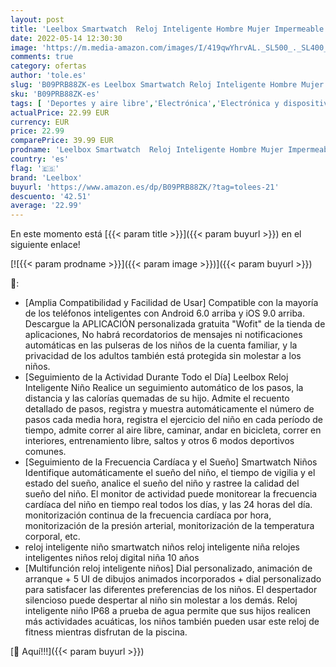 ```yaml
---
layout: post
title: 'Leelbox Smartwatch  Reloj Inteligente Hombre Mujer Impermeable IP68  1.69" Pantalla con Oxímetro  SpO2   Pulsómetro  Monitor de Sueño Podómetro Pulsera de Actividad Inteligente para Android iOS'
date: 2022-05-14 12:30:30
image: 'https://m.media-amazon.com/images/I/419qwYhrvAL._SL500_._SL400_.jpg'
comments: true
category: ofertas
author: 'tole.es'
slug: 'B09PRB88ZK-es Leelbox Smartwatch Reloj Inteligente Hombre Mujer...'
sku: 'B09PRB88ZK-es'
tags: [ 'Deportes y aire libre','Electrónica','Electrónica y dispositivos para el deporte','Monitores de actividad','Smartwatches','Tecnología para vestir','android','leelbox','🇪🇸', ]
actualPrice: 22.99 EUR
currency: EUR
price: 22.99
comparePrice: 39.99 EUR
prodname: 'Leelbox Smartwatch  Reloj Inteligente Hombre Mujer Impermeable IP68  1.69" Pantalla con Oxímetro  SpO2   Pulsómetro  Monitor de Sueño Podómetro Pulsera de Actividad Inteligente para Android iOS'
country: 'es'
flag: '🇪🇸'
brand: 'Leelbox'
buyurl: 'https://www.amazon.es/dp/B09PRB88ZK/?tag=tolees-21'
descuento: '42.51'
average: '22.99'
---
```


En este momento está [{{< param title >}}]({{< param buyurl >}}) en el siguiente enlace!

[![{{< param prodname >}}]({{< param image >}})]({{< param buyurl >}})

🔎:

- [Amplia Compatibilidad y Facilidad de Usar] Compatible con la mayoría de los teléfonos inteligentes con Android 6.0 arriba y iOS 9.0 arriba. Descargue la APLICACIÓN personalizada gratuita "Wofit" de la tienda de aplicaciones, No habrá recordatorios de mensajes ni notificaciones automáticas en las pulseras de los niños de la cuenta familiar, y la privacidad de los adultos también está protegida sin molestar a los niños.
- [Seguimiento de la Actividad Durante Todo el Día] Leelbox Reloj Inteligente Niño Realice un seguimiento automático de los pasos, la distancia y las calorías quemadas de su hijo. Admite el recuento detallado de pasos, registra y muestra automáticamente el número de pasos cada media hora, registra el ejercicio del niño en cada período de tiempo, admite correr al aire libre, caminar, andar en bicicleta, correr en interiores, entrenamiento libre, saltos y otros 6 modos deportivos comunes.
- [Seguimiento de la Frecuencia Cardíaca y el Sueño] Smartwatch Niños Identifique automáticamente el sueño del niño, el tiempo de vigilia y el estado del sueño, analice el sueño del niño y rastree la calidad del sueño del niño. El monitor de actividad puede monitorear la frecuencia cardíaca del niño en tiempo real todos los días, y las 24 horas del día. monitorización continua de la frecuencia cardíaca por hora, monitorización de la presión arterial, monitorización de la temperatura corporal, etc.
- reloj inteligente niño smartwatch niños reloj inteligente niña relojes inteligentes niños reloj digital niña 10 años
- [Multifunción reloj inteligente niños] Dial personalizado, animación de arranque + 5 UI de dibujos animados incorporados + dial personalizado para satisfacer las diferentes preferencias de los niños. El despertador silencioso puede despertar al niño sin molestar a los demás. Reloj inteligente niño IP68 a prueba de agua permite que sus hijos realicen más actividades acuáticas, los niños también pueden usar este reloj de fitness mientras disfrutan de la piscina.

[🛒 Aquí!!!]({{< param buyurl >}})
